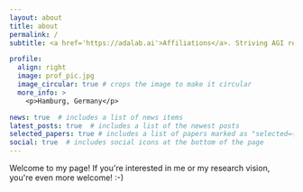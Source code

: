 ```yaml
---
layout: about
title: about
permalink: /
subtitle: <a href='https://adalab.ai'>Affiliations</a>. Striving AGI researcher looking for connections

profile:
  align: right
  image: prof_pic.jpg
  image_circular: true # crops the image to make it circular
  more_info: >
    <p>Hamburg, Germany</p>

news: true  # includes a list of news items
latest_posts: true  # includes a list of the newest posts
selected_papers: true # includes a list of papers marked as "selected={true}"
social: true  # includes social icons at the bottom of the page
---
```


Welcome to my page! If you're interested in me or my research vision, you're even more welcome! :-)
